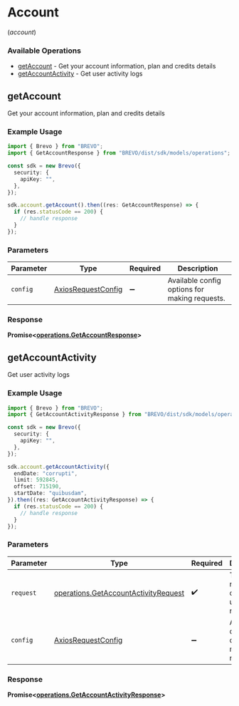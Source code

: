 # Account
(*account*)

### Available Operations

* [getAccount](#getaccount) - Get your account information, plan and credits details
* [getAccountActivity](#getaccountactivity) - Get user activity logs

## getAccount

Get your account information, plan and credits details

### Example Usage

```typescript
import { Brevo } from "BREVO";
import { GetAccountResponse } from "BREVO/dist/sdk/models/operations";

const sdk = new Brevo({
  security: {
    apiKey: "",
  },
});

sdk.account.getAccount().then((res: GetAccountResponse) => {
  if (res.statusCode == 200) {
    // handle response
  }
});
```

### Parameters

| Parameter                                                    | Type                                                         | Required                                                     | Description                                                  |
| ------------------------------------------------------------ | ------------------------------------------------------------ | ------------------------------------------------------------ | ------------------------------------------------------------ |
| `config`                                                     | [AxiosRequestConfig](https://axios-http.com/docs/req_config) | :heavy_minus_sign:                                           | Available config options for making requests.                |


### Response

**Promise<[operations.GetAccountResponse](../../models/operations/getaccountresponse.md)>**


## getAccountActivity

Get user activity logs

### Example Usage

```typescript
import { Brevo } from "BREVO";
import { GetAccountActivityResponse } from "BREVO/dist/sdk/models/operations";

const sdk = new Brevo({
  security: {
    apiKey: "",
  },
});

sdk.account.getAccountActivity({
  endDate: "corrupti",
  limit: 592845,
  offset: 715190,
  startDate: "quibusdam",
}).then((res: GetAccountActivityResponse) => {
  if (res.statusCode == 200) {
    // handle response
  }
});
```

### Parameters

| Parameter                                                                                    | Type                                                                                         | Required                                                                                     | Description                                                                                  |
| -------------------------------------------------------------------------------------------- | -------------------------------------------------------------------------------------------- | -------------------------------------------------------------------------------------------- | -------------------------------------------------------------------------------------------- |
| `request`                                                                                    | [operations.GetAccountActivityRequest](../../models/operations/getaccountactivityrequest.md) | :heavy_check_mark:                                                                           | The request object to use for the request.                                                   |
| `config`                                                                                     | [AxiosRequestConfig](https://axios-http.com/docs/req_config)                                 | :heavy_minus_sign:                                                                           | Available config options for making requests.                                                |


### Response

**Promise<[operations.GetAccountActivityResponse](../../models/operations/getaccountactivityresponse.md)>**

